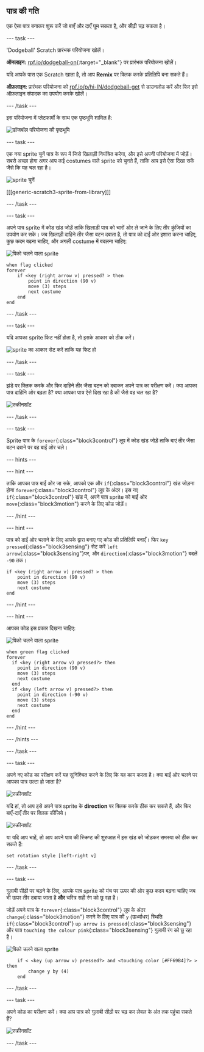 ## पात्र की गति

एक ऐसा पात्र बनाकर शुरू करें जो बाएँ और दाएँ घूम सकता है, और सीढ़ी चढ़ सकता है।

--- task ---

'Dodgeball' Scratch प्रारंभक परियोजना खोलें।

**ऑनलाइन:** [rpf.io/dodgeball-on](http://rpf.io/dodgeball-on){:target="_blank"} पर प्रारंभक परियोजना खोलें।

यदि आपके पास एक Scratch खाता है, तो आप **Remix** पर क्लिक करके प्रतिलिपि बना सकते हैं।

**ऑफ़लाइन:** प्रारंभक परियोजना को [rpf.io/p/hi-IN/dodgeball-get](http://rpf.io/p/hi-IN/dodgeball-get) से डाउनलोड करें और फिर इसे ऑफ़लाइन संपादक का उपयोग करके खोलें।

--- /task ---

इस परियोजना में प्लेटफार्मों के साथ एक पृष्ठभूमि शामिल है:

![डॉजबॉल परियोजना की पृष्ठभूमि](images/dodge-background.png)

--- task ---

एक नया sprite चुनें पात्र के रूप में जिसे खिलाड़ी नियंत्रित करेगा, और इसे अपनी परियोजना में जोड़ें। सबसे अच्छा होगा अगर आप कई costumes वाले sprite को चुनते हैं, ताकि आप इसे ऐसा दिखा सकें जैसे कि यह चल रहा है।

![sprite चुनें](images/dodge-characters.png)

[[[generic-scratch3-sprite-from-library]]]

--- /task ---

--- task ---

अपने पात्र sprite में कोड खंड जोड़ें ताकि खिलाड़ी पात्र को चारों ओर ले जाने के लिए तीर कुंजियों का उपयोग कर सके। जब खिलाड़ी दाहिने तीर जैसा बटन दबाता है, तो पात्र को दाईं ओर इशारा करना चाहिए, कुछ कदम बढना चाहिए, और अगली costume में बदलना चाहिए:

![पिको चलने वाला sprite](images/pico_walking_sprite.png)

```blocks3
when flag clicked
forever
    if <key (right arrow v) pressed? > then
        point in direction (90 v)
        move (3) steps
        next costume
    end
end
```

--- /task ---

--- task ---

यदि आपका sprite फिट नहीं होता है, तो इसके आकार को ठीक करें।

![sprite का आकार सेट करें ताकि यह फिट हो](images/dodge-sprite-size-annotated.png)

--- /task ---

--- task ---

झंडे पर क्लिक करके और फिर दाहिने तीर जैसा बटन को दबाकर अपने पात्र का परीक्षण करें। क्या आपका पात्र दाहिनि ओर बढ़ता है? क्या आपका पात्र ऐसे दिख रहा है की जैसे वह चल रहा है?

![स्क्रीनशॉट](images/dodge-walking.png)

--- /task ---

--- task ---

Sprite पात्र के `forever`{:class="block3control"} लूप में कोड खंड जोड़ें ताकि बाएं तीर जैसा बटन दबाने पर वह बाईं ओर चले।

--- hints ---


--- hint ---

ताकि आपका पात्र बाईं ओर जा सके, आपको एक और `if`{:class="block3control"} खंड जोड़ना होगा `forever`{:class="block3control"} लूप के अंदर। इस नए `if`{:class="block3control"} खंड में, अपने पात्र sprite को बाईं ओर `move`{:class="block3motion"} करने के लिए कोड जोड़ें।

--- /hint ---

--- hint ---

पात्र को दाईं ओर चलाने के लिए आपके द्वारा बनाए गए कोड की प्रतिलिपि बनाएँ। फिर `key pressed`{:class="block3sensing"} सेट करें `left arrow`{:class="block3sensing"}पर, और `direction`{:class="block3motion"} बदलें `-90` तक।

```blocks3
if <key (right arrow v) pressed? > then
    point in direction (90 v)
    move (3) steps
    next costume
end
```

--- /hint ---

--- hint ---

आपका कोड इस प्रकार दिखना चाहिए:

![पिको चलने वाला sprite](images/pico_walking_sprite.png)

```blocks3
when green flag clicked
forever 
  if <key (right arrow v) pressed?> then 
    point in direction (90 v)
    move (3) steps
    next costume
  end
  if <key (left arrow v) pressed?> then 
    point in direction (-90 v)
    move (3) steps
    next costume
  end
end
```

--- /hint ---

--- /hints ---

--- /task ---

--- task ---

अपने नए कोड का परीक्षण करें यह सुनिश्चित करने के लिए कि यह काम करता है। क्या बाईं ओर चलने पर आपका पात्र उल्टा हो जाता है?

![स्क्रीनशॉट](images/dodge-upside-down.png)

यदि हां, तो आप इसे अपने पात्र sprite के **direction** पर क्लिक करके ठीक कर सकते हैं, और फिर बाएँ-दाएँ तीर पर क्लिक कीजिये।

![स्क्रीनशॉट](images/dodge-left-right-annotated.png)

या यदि आप चाहें, तो आप अपने पात्र की स्क्रिप्ट की शुरुआत में इस खंड को जोड़कर समस्या को ठीक कर सकते हैं:

```blocks3
set rotation style [left-right v]
```

--- /task ---

--- task ---

गुलाबी सीढ़ी पर चढ़ने के लिए, आपके पात्र sprite को मंच पर ऊपर की ओर कुछ कदम बढ़ना चाहिए जब भी ऊपर तीर दबाया जाता है **और** चरित्र सही रंग को छू रहा है।

जोड़ें अपने पात्र के `forever`{:class="block3control"} लूप के अंदर `change`{:class="block3motion"} करने के लिए पात्र की `y` (ऊर्ध्वाधर) स्थिति `if`{:class="block3control"} `up arrow is pressed`{:class="block3sensing"} और पात्र `touching the colour pink`{:class="block3sensing"} गुलाबी रंग को छू रहा है।

![पिको चलने वाला sprite](images/pico_walking_sprite.png)

```blocks3
    if < <key (up arrow v) pressed?> and <touching color [#FF69B4]?> > then
        change y by (4)
    end
```

--- /task ---

--- task ---

अपने कोड का परीक्षण करें। क्या आप पात्र को गुलाबी सीढ़ी पर चढ़ कर लेवल के अंत तक पहुंचा सकते हैं?

![स्क्रीनशॉट](images/dodge-test-character.png)

--- /task ---